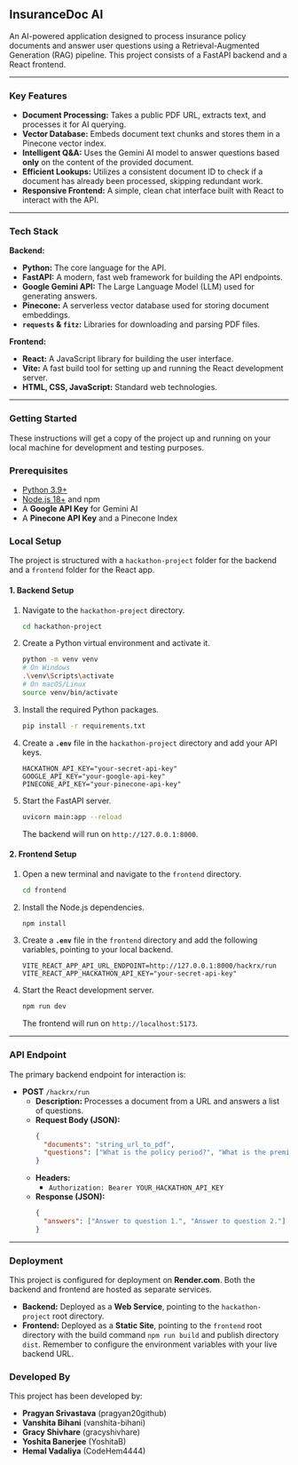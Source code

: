 ## InsuranceDoc AI

An AI-powered application designed to process insurance policy documents and answer user questions using a Retrieval-Augmented Generation (RAG) pipeline. This project consists of a FastAPI backend and a React frontend.

-----

### Key Features

  * **Document Processing:** Takes a public PDF URL, extracts text, and processes it for AI querying.
  * **Vector Database:** Embeds document text chunks and stores them in a Pinecone vector index.
  * **Intelligent Q\&A:** Uses the Gemini AI model to answer questions based **only** on the content of the provided document.
  * **Efficient Lookups:** Utilizes a consistent document ID to check if a document has already been processed, skipping redundant work.
  * **Responsive Frontend:** A simple, clean chat interface built with React to interact with the API.

-----

### Tech Stack

**Backend:**

  * **Python:** The core language for the API.
  * **FastAPI:** A modern, fast web framework for building the API endpoints.
  * **Google Gemini API:** The Large Language Model (LLM) used for generating answers.
  * **Pinecone:** A serverless vector database used for storing document embeddings.
  * **`requests` & `fitz`:** Libraries for downloading and parsing PDF files.

**Frontend:**

  * **React:** A JavaScript library for building the user interface.
  * **Vite:** A fast build tool for setting up and running the React development server.
  * **HTML, CSS, JavaScript:** Standard web technologies.

-----

### Getting Started

These instructions will get a copy of the project up and running on your local machine for development and testing purposes.

### Prerequisites

  * [Python 3.9+](https://www.python.org/downloads/)
  * [Node.js 18+](https://nodejs.org/en) and npm
  * A **Google API Key** for Gemini AI
  * A **Pinecone API Key** and a Pinecone Index

### Local Setup

The project is structured with a `hackathon-project` folder for the backend and a `frontend` folder for the React app.

#### 1\. Backend Setup

1.  Navigate to the `hackathon-project` directory.
    ```bash
    cd hackathon-project
    ```
2.  Create a Python virtual environment and activate it.
    ```bash
    python -m venv venv
    # On Windows
    .\venv\Scripts\activate
    # On macOS/Linux
    source venv/bin/activate
    ```
3.  Install the required Python packages.
    ```bash
    pip install -r requirements.txt
    ```
4.  Create a **`.env`** file in the `hackathon-project` directory and add your API keys.
    ```
    HACKATHON_API_KEY="your-secret-api-key"
    GOOGLE_API_KEY="your-google-api-key"
    PINECONE_API_KEY="your-pinecone-api-key"
    ```
5.  Start the FastAPI server.
    ```bash
    uvicorn main:app --reload
    ```
    The backend will run on `http://127.0.0.1:8000`.

#### 2\. Frontend Setup

1.  Open a new terminal and navigate to the `frontend` directory.
    ```bash
    cd frontend
    ```
2.  Install the Node.js dependencies.
    ```bash
    npm install
    ```
3.  Create a **`.env`** file in the `frontend` directory and add the following variables, pointing to your local backend.
    ```
    VITE_REACT_APP_API_URL_ENDPOINT=http://127.0.0.1:8000/hackrx/run
    VITE_REACT_APP_HACKATHON_API_KEY="your-secret-api-key"
    ```
4.  Start the React development server.
    ```bash
    npm run dev
    ```
    The frontend will run on `http://localhost:5173`.

-----

### API Endpoint

The primary backend endpoint for interaction is:

  * **POST** `/hackrx/run`
      * **Description:** Processes a document from a URL and answers a list of questions.
      * **Request Body (JSON):**
        ```json
        {
          "documents": "string_url_to_pdf",
          "questions": ["What is the policy period?", "What is the premium?"]
        }
        ```
      * **Headers:**
          * `Authorization: Bearer YOUR_HACKATHON_API_KEY`
      * **Response (JSON):**
        ```json
        {
          "answers": ["Answer to question 1.", "Answer to question 2."]
        }
        ```

-----

### Deployment

This project is configured for deployment on **Render.com**. Both the backend and frontend are hosted as separate services.

  * **Backend:** Deployed as a **Web Service**, pointing to the `hackathon-project` root directory.
  * **Frontend:** Deployed as a **Static Site**, pointing to the `frontend` root directory with the build command `npm run build` and publish directory `dist`. Remember to configure the environment variables with your live backend URL.

### Developed By

This project has been developed by:
* **Pragyan Srivastava** (pragyan20github)
* **Vanshita Bihani** (vanshita-bihani)
* **Gracy Shivhare** (gracyshivhare)
* **Yoshita Banerjee** (YoshitaB)
* **Hemal Vadaliya** (CodeHem4444)
